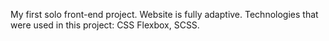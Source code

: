 My first solo front-end project. Website is fully adaptive. Technologies that were used in this project: CSS Flexbox, SCSS.
